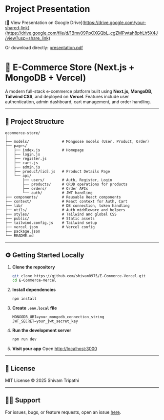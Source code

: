 # Project Presentation

[📄 View Presentation on Google Drive](https://drive.google.com/your-shared-link](https://drive.google.com/file/d/1Bmv09PpOXGQbL_cgZMPwtah8phLh5X4J/view?usp=share_link)

Or download directly: [presentation.pdf](E-Commerce.pdf)




# 🛒 E-Commerce Store (Next.js + MongoDB + Vercel)

A modern full-stack e-commerce platform built using **Next.js**, **MongoDB**, **Tailwind CSS**, and deployed on **Vercel**. Features include user authentication, admin dashboard, cart management, and order handling.

---

## 📁 Project Structure

```
ecommerce-store/
│
├── models/               # Mongoose models (User, Product, Order)
├── pages/
│   ├── index.js          # Homepage
│   ├── login.js
│   ├── register.js
│   ├── cart.js
│   ├── admin.js
│   ├── product/[id].js   # Product Details Page
│   └── api/
│       ├── users/        # Auth, Register, Login
│       ├── products/     # CRUD operations for products
│       ├── orders/       # Order APIs
│       └── auth/         # JWT handling
├── components/           # Reusable React components
├── context/              # React context for Auth, Cart
├── lib/                  # DB connection, token handling
├── utils/                # Auth middleware and helpers
├── styles/               # Tailwind and global CSS
├── public/               # Static assets
├── tailwind.config.js    # Tailwind setup
├── vercel.json           # Vercel config
├── package.json
└── README.md
```

---

## ⚙️ Getting Started Locally

1. **Clone the repository**
   ```bash
   git clone https://github.com/shivam0975/E-Commerce-Vercel.git
   cd E-Commerce-Vercel
   ```

2. **Install dependencies**
   ```bash
   npm install
   ```

3. **Create `.env.local` file**
   ```env
   MONGODB_URI=your_mongodb_connection_string
   JWT_SECRET=your_jwt_secret_key
   ```

4. **Run the development server**
   ```bash
   npm run dev
   ```

5. **Visit your app**
   Open [http://localhost:3000](http://localhost:3000)

---

## 📜 License

MIT License © 2025 Shivam Tripathi

---

## 🙋‍♂️ Support

For issues, bugs, or feature requests, open an issue [here](https://github.com/shivam0975/E-Commerce-Vercel/issues).
